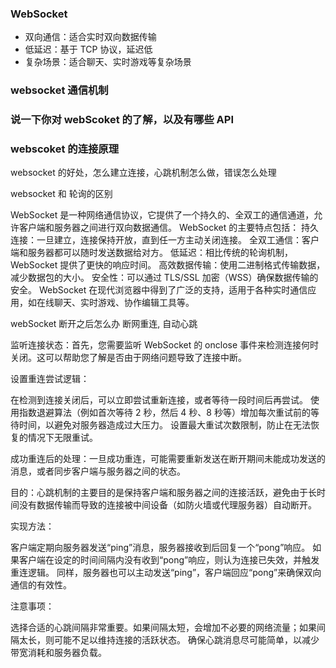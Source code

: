 ### WebSocket

- 双向通信：适合实时双向数据传输
- 低延迟：基于 TCP 协议，延迟低
- 复杂场景：适合聊天、实时游戏等复杂场景

### websocket 通信机制

### 说一下你对 webScoket 的了解，以及有哪些 API

### webscoket 的连接原理

websocket 的好处，怎么建立连接，心跳机制怎么做，错误怎么处理

websocket 和 轮询的区别

WebSocket 是一种网络通信协议，它提供了一个持久的、全双工的通信通道，允许客户端和服务器之间进行双向数据通信。
WebSocket 的主要特点包括：
持久连接：一旦建立，连接保持开放，直到任一方主动关闭连接。
全双工通信：客户端和服务器都可以随时发送数据给对方。 低延迟：相比传统的轮询机制，WebSocket 提供了更快的响应时间。
高效数据传输：使用二进制格式传输数据，减少数据包的大小。 安全性：可以通过 TLS/SSL 加密（WSS）确保数据传输的安全。
WebSocket 在现代浏览器中得到了广泛的支持，适用于各种实时通信应用，如在线聊天、实时游戏、协作编辑工具等。

webSocket 断开之后怎么办
断网重连, 自动心跳

监听连接状态：首先，您需要监听 WebSocket 的 onclose 事件来检测连接何时关闭。这可以帮助您了解是否由于网络问题导致了连接中断。

设置重连尝试逻辑：

在检测到连接关闭后，可以立即尝试重新连接，或者等待一段时间后再尝试。
使用指数退避算法（例如首次等待 2 秒，然后 4 秒、8 秒等）增加每次重试前的等待时间，以避免对服务器造成过大压力。
设置最大重试次数限制，防止在无法恢复的情况下无限重试。

成功重连后的处理：一旦成功重连，可能需要重新发送在断开期间未能成功发送的消息，或者同步客户端与服务器之间的状态。

目的：心跳机制的主要目的是保持客户端和服务器之间的连接活跃，避免由于长时间没有数据传输而导致的连接被中间设备（如防火墙或代理服务器）自动断开。

实现方法：

客户端定期向服务器发送“ping”消息，服务器接收到后回复一个“pong”响应。
如果客户端在设定的时间间隔内没有收到“pong”响应，则认为连接已失效，并触发重连逻辑。
同样，服务器也可以主动发送“ping”，客户端回应“pong”来确保双向通信的有效性。

注意事项：

选择合适的心跳间隔非常重要。如果间隔太短，会增加不必要的网络流量；如果间隔太长，则可能不足以维持连接的活跃状态。
确保心跳消息尽可能简单，以减少带宽消耗和服务器负载。

